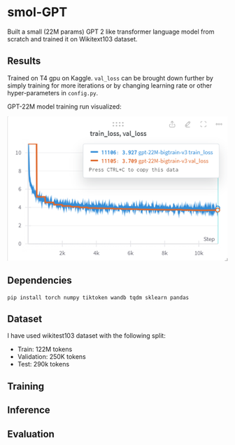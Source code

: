 # smol-GPT
Built a small (22M params) GPT 2 like transformer language model from scratch and trained it on Wikitext103 dataset.

## Results
Trained on T4 gpu on Kaggle. `val_loss` can be brought down further by simply training for more iterations or by changing learning rate or other hyper-parameters in `config.py`.

GPT-22M model training run visualized:

![smol-GPT](assets/GPT-22M_training_run.png)

## Dependencies
```
pip install torch numpy tiktoken wandb tqdm sklearn pandas
```
## Dataset
I have used wikitest103 dataset with the following split:
- Train: 122M tokens
- Validation: 250K tokens
- Test: 290k tokens

## Training

## Inference
## Evaluation
